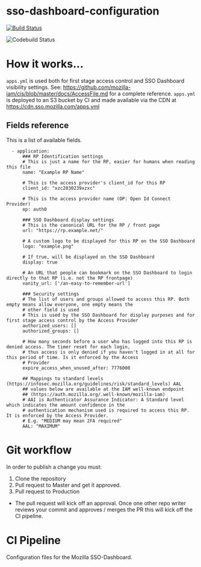 # sso-dashboard-configuration

[![Build Status](https://travis-ci.org/mozilla-iam/sso-dashboard-configuration.svg?branch=master)](https://travis-ci.org/mozilla-iam/sso-dashboard-configuration)

![Codebuild Status](https://codebuild.us-west-2.amazonaws.com/badges?uuid=eyJlbmNyeXB0ZWREYXRhIjoiUWVHQlJNT2FjckNEcUFtUzI4VVR3ZlBTYjRCYnl4SWhWcUx0TTFEMUMzWmFMM3N2eGdLOFJMTUl6NkNtQTFkRVdXa2RzSEQ5SGYvZWRZMW01Q2cvcXhRPSIsIml2UGFyYW1ldGVyU3BlYyI6IjZjWmVyRWdkRDFFVTllRksiLCJtYXRlcmlhbFNldFNlcmlhbCI6MX0%3D&branch=master)

# How it works...

`apps.yml` is used both for first stage access control and SSO Dashboard visibility settings.
See: https://github.com/mozilla-iam/cis/blob/master/docs/AccessFile.md for a complete reference. `apps.yml` is deployed to an S3 bucket by CI and made available via the CDN at https://cdn.sso.mozilla.com/apps.yml

## Fields reference

This is a list of available fields.

```
  - application:
      ### RP Identification settings
      # This is just a name for the RP, easier for humans when reading this file
      name: "Example RP Name"

      # This is the access provider's client_id for this RP
      client_id: "xzc2030239xzxc"

      # This is the access provider name (OP: Open Id Connect Provider)
      op: auth0

      ### SSO Dashboard display settings
      # This is the canonical URL for the RP / front page
      url: "https://rp.example.net/"

      # A custom logo to be displayed for this RP on the SSO Dashboard
      logo: "example.png"

      # If true, will be displayed on the SSO Dashboard
      display: true

      # An URL that people can bookmark on the SSO Dashboard to login directly to that RP (i.e. not the RP frontpage)
      vanity_url: ['/an-easy-to-remember-url']

      ### Security settings
      # The list of users and groups allowed to access this RP. Both empty means allow everyone, one empty means the
      # other field is used
      # This is used by the SSO Dashboard for display purposes and for first stage access control by the Access Provider
      authorized_users: []
      authorized_groups: []

      # How many seconds before a user who has logged into this RP is denied access. The timer reset for each login,
      # thus access is only denied if you haven't logged in at all for this period of time. Is it enforced by the Access
      # Provider
      expire_access_when_unused_after: 7776000

      ## Mappings to standard levels (https://infosec.mozilla.org/guidelines/risk/standard_levels) AAL
      ## values below are available at the IAM well-known endpoint
      ## (https://auth.mozilla.org/.well-known/mozilla-iam)
      # AAI is Authenticator Assurance Indicator: A Standard level which indicates the amount confidence in the
      # authentication mechanism used is required to access this RP. It is enforced by the Access Provider.
      # E.g. "MEDIUM may mean 2FA required"
      AAL: "MAXIMUM"
```

# Git workflow

In order to publish a change you must:

1. Clone the repository
2. Pull request to Master and get it approved.
3. Pull request to Production
  * The pull request will kick off an approval.  Once one other repo writer reviews your commit and approves / merges
    the PR this will kick off the CI pipeline.

# CI Pipeline

Configuration files for the Mozilla SSO-Dashboard.
